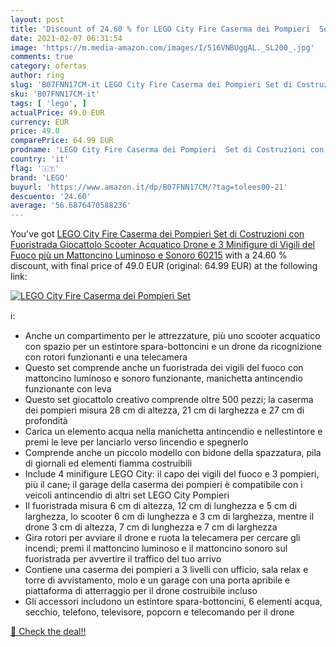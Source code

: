 ```yaml
---
layout: post
title: 'Discount of 24.60 % for LEGO City Fire Caserma dei Pompieri  Set'
date: 2021-02-07 06:31:54
image: 'https://m.media-amazon.com/images/I/516VNBUggAL._SL200_.jpg'
comments: true
category: ofertas
author: ring
slug: 'B07FNN17CM-it LEGO City Fire Caserma dei Pompieri Set di Costruzioni con...'
sku: 'B07FNN17CM-it'
tags: [ 'lego', ]
actualPrice: 49.0 EUR
currency: EUR
price: 49.0
comparePrice: 64.99 EUR
prodname: 'LEGO City Fire Caserma dei Pompieri  Set di Costruzioni con Fuoristrada Giocattolo  Scooter Acquatico  Drone e 3 Minifigure di Vigili del Fuoco più un Mattoncino Luminoso e Sonoro  60215'
country: 'it'
flag: '🇮🇹'
brand: 'LEGO'
buyurl: 'https://www.amazon.it/dp/B07FNN17CM/?tag=tolees00-21'
descuento: '24.60'
average: '56.6876470588236'
---
```


You've got [LEGO City Fire Caserma dei Pompieri  Set di Costruzioni con Fuoristrada Giocattolo  Scooter Acquatico  Drone e 3 Minifigure di Vigili del Fuoco più un Mattoncino Luminoso e Sonoro  60215](https://www.amazon.it/dp/B07FNN17CM/?tag=tolees00-21) with a  24.60 % discount, with final price of 49.0 EUR (original: 64.99 EUR) at the following link:

[![LEGO City Fire Caserma dei Pompieri  Set](https://m.media-amazon.com/images/I/516VNBUggAL._SL200_.jpg)](https://www.amazon.it/dp/B07FNN17CM/?tag=tolees00-21)

ℹ️:

- Anche un compartimento per le attrezzature, più uno scooter acquatico con spazio per un estintore spara-bottoncini e un drone da ricognizione con rotori funzionanti e una telecamera
- Questo set comprende anche un fuoristrada dei vigili del fuoco con mattoncino luminoso e sonoro funzionante, manichetta antincendio funzionante con leva
- Questo set giocattolo creativo comprende oltre 500 pezzi; la caserma dei pompieri misura 28 cm di altezza, 21 cm di larghezza e 27 cm di profondità
- Carica un elemento acqua nella manichetta antincendio e nellestintore e premi le leve per lanciarlo verso lincendio e spegnerlo
- Comprende anche un piccolo modello con bidone della spazzatura, pila di giornali ed elementi fiamma costruibili
- Include 4 minifigure LEGO City: il capo dei vigili del fuoco e 3 pompieri, più il cane; il garage della caserma dei pompieri è compatibile con i veicoli antincendio di altri set LEGO City Pompieri
- Il fuoristrada misura 6 cm di altezza, 12 cm di lunghezza e 5 cm di larghezza, lo scooter 6 cm di lunghezza e 3 cm di larghezza, mentre il drone 3 cm di altezza, 7 cm di lunghezza e 7 cm di larghezza
- Gira rotori per avviare il drone e ruota la telecamera per cercare gli incendi; premi il mattoncino luminoso e il mattoncino sonoro sul fuoristrada per avvertire il traffico del tuo arrivo
- Contiene una caserma dei pompieri a 3 livelli con ufficio, sala relax e torre di avvistamento, molo e un garage con una porta apribile e piattaforma di atterraggio per il drone costruibile incluso
- Gli accessori includono un estintore spara-bottoncini, 6 elementi acqua, secchio, telefono, televisore, popcorn e telecomando per il drone

[🛒 Check the deal!!](https://www.amazon.it/dp/B07FNN17CM/?tag=tolees00-21)

